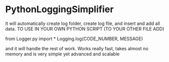 # PythonLoggingSimplifier
It will automatically create log folder, create log file, and insert and add all data. 
TO USE IN YOUR OWN PYTHON SCRIPT (TO YOUR OTHER FILE ADD)

from Logger.py import *
Logging.log(CODE_NUMBER, MESSAGE) 



and it will handle the rest of work. Works really fast, takes almost no memory and is very simple yet advanced and scalable
